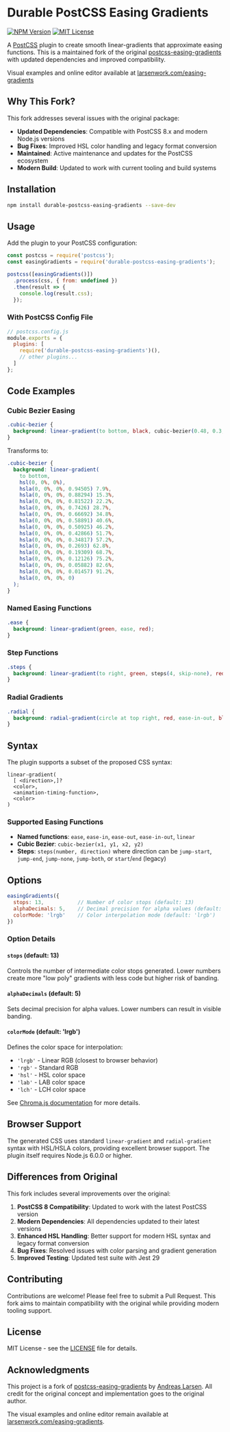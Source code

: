 # Durable PostCSS Easing Gradients

[![NPM Version](https://img.shields.io/npm/v/durable-postcss-easing-gradients.svg)](https://www.npmjs.com/package/durable-postcss-easing-gradients)
[![MIT License](https://img.shields.io/badge/license-MIT-blue.svg)](LICENSE)

A [PostCSS](https://github.com/postcss/postcss) plugin to create smooth linear-gradients that approximate easing functions. This is a maintained fork of the original [postcss-easing-gradients](https://github.com/larsenwork/postcss-easing-gradients) with updated dependencies and improved compatibility.

Visual examples and online editor available at [larsenwork.com/easing-gradients](https://larsenwork.com/easing-gradients/)

## Why This Fork?

This fork addresses several issues with the original package:
- **Updated Dependencies**: Compatible with PostCSS 8.x and modern Node.js versions
- **Bug Fixes**: Improved HSL color handling and legacy format conversion
- **Maintained**: Active maintenance and updates for the PostCSS ecosystem
- **Modern Build**: Updated to work with current tooling and build systems

## Installation

```bash
npm install durable-postcss-easing-gradients --save-dev
```

## Usage

Add the plugin to your PostCSS configuration:

```js
const postcss = require('postcss');
const easingGradients = require('durable-postcss-easing-gradients');

postcss([easingGradients()])
  .process(css, { from: undefined })
  .then(result => {
    console.log(result.css);
  });
```

### With PostCSS Config File

```js
// postcss.config.js
module.exports = {
  plugins: [
    require('durable-postcss-easing-gradients')(),
    // other plugins...
  ]
};
```

## Code Examples

### Cubic Bezier Easing
```css
.cubic-bezier {
  background: linear-gradient(to bottom, black, cubic-bezier(0.48, 0.3, 0.64, 1), transparent);
}
```

Transforms to:
```css
.cubic-bezier {
  background: linear-gradient(
    to bottom,
    hsl(0, 0%, 0%),
    hsla(0, 0%, 0%, 0.94505) 7.9%,
    hsla(0, 0%, 0%, 0.88294) 15.3%,
    hsla(0, 0%, 0%, 0.81522) 22.2%,
    hsla(0, 0%, 0%, 0.7426) 28.7%,
    hsla(0, 0%, 0%, 0.66692) 34.8%,
    hsla(0, 0%, 0%, 0.58891) 40.6%,
    hsla(0, 0%, 0%, 0.50925) 46.2%,
    hsla(0, 0%, 0%, 0.42866) 51.7%,
    hsla(0, 0%, 0%, 0.34817) 57.2%,
    hsla(0, 0%, 0%, 0.2693) 62.8%,
    hsla(0, 0%, 0%, 0.19309) 68.7%,
    hsla(0, 0%, 0%, 0.12126) 75.2%,
    hsla(0, 0%, 0%, 0.05882) 82.6%,
    hsla(0, 0%, 0%, 0.01457) 91.2%,
    hsla(0, 0%, 0%, 0)
  );
}
```

### Named Easing Functions
```css
.ease {
  background: linear-gradient(green, ease, red);
}
```

### Step Functions
```css
.steps {
  background: linear-gradient(to right, green, steps(4, skip-none), red);
}
```

### Radial Gradients
```css
.radial {
  background: radial-gradient(circle at top right, red, ease-in-out, blue);
}
```

## Syntax

The plugin supports a subset of the proposed CSS syntax:

```
linear-gradient(
  [ <direction>,]?
  <color>,
  <animation-timing-function>,
  <color>
)
```

### Supported Easing Functions

- **Named functions**: `ease`, `ease-in`, `ease-out`, `ease-in-out`, `linear`
- **Cubic Bezier**: `cubic-bezier(x1, y1, x2, y2)`
- **Steps**: `steps(number, direction)` where direction can be `jump-start`, `jump-end`, `jump-none`, `jump-both`, or `start`/`end` (legacy)

## Options

```js
easingGradients({
  stops: 13,           // Number of color stops (default: 13)
  alphaDecimals: 5,    // Decimal precision for alpha values (default: 5)
  colorMode: 'lrgb'    // Color interpolation mode (default: 'lrgb')
})
```

### Option Details

#### `stops` (default: 13)
Controls the number of intermediate color stops generated. Lower numbers create more "low poly" gradients with less code but higher risk of banding.

#### `alphaDecimals` (default: 5)
Sets decimal precision for alpha values. Lower numbers can result in visible banding.

#### `colorMode` (default: 'lrgb')
Defines the color space for interpolation:
- `'lrgb'` - Linear RGB (closest to browser behavior)
- `'rgb'` - Standard RGB
- `'hsl'` - HSL color space
- `'lab'` - LAB color space
- `'lch'` - LCH color space

See [Chroma.js documentation](https://gka.github.io/chroma.js/#chroma-mix) for more details.

## Browser Support

The generated CSS uses standard `linear-gradient` and `radial-gradient` syntax with HSL/HSLA colors, providing excellent browser support. The plugin itself requires Node.js 6.0.0 or higher.

## Differences from Original

This fork includes several improvements over the original:

1. **PostCSS 8 Compatibility**: Updated to work with the latest PostCSS version
2. **Modern Dependencies**: All dependencies updated to their latest versions
3. **Enhanced HSL Handling**: Better support for modern HSL syntax and legacy format conversion
4. **Bug Fixes**: Resolved issues with color parsing and gradient generation
5. **Improved Testing**: Updated test suite with Jest 29

## Contributing

Contributions are welcome! Please feel free to submit a Pull Request. This fork aims to maintain compatibility with the original while providing modern tooling support.

## License

MIT License - see the [LICENSE](LICENSE) file for details.

## Acknowledgments

This project is a fork of [postcss-easing-gradients](https://github.com/larsenwork/postcss-easing-gradients) by [Andreas Larsen](https://github.com/larsenwork). All credit for the original concept and implementation goes to the original author.

The visual examples and online editor remain available at [larsenwork.com/easing-gradients](https://larsenwork.com/easing-gradients/).
